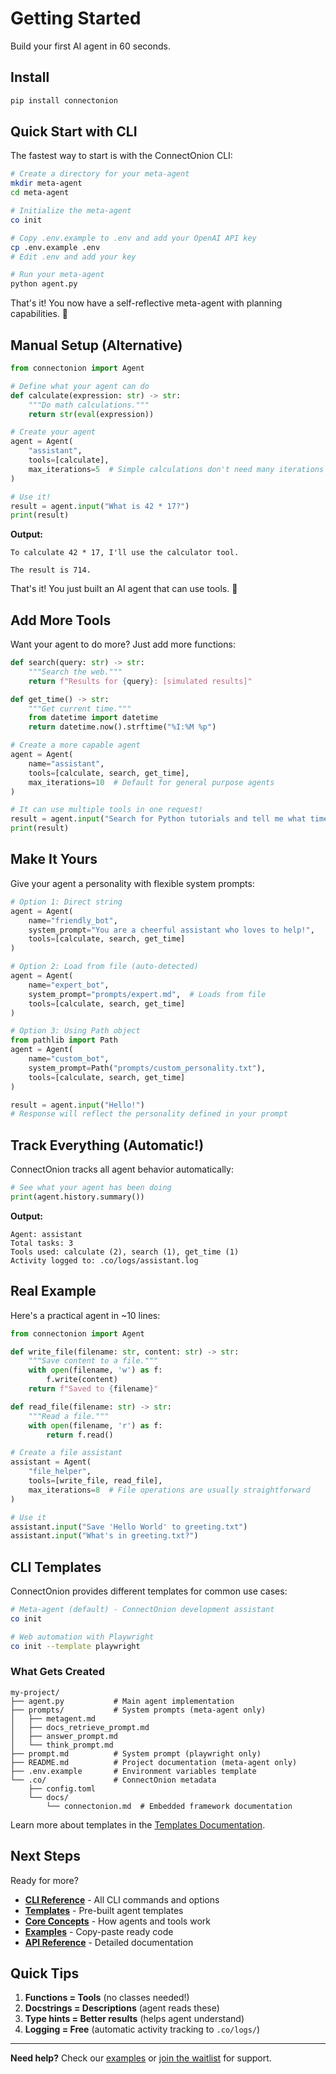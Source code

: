# Getting Started

Build your first AI agent in 60 seconds.

## Install

```bash
pip install connectonion
```

## Quick Start with CLI

The fastest way to start is with the ConnectOnion CLI:

```bash
# Create a directory for your meta-agent
mkdir meta-agent
cd meta-agent

# Initialize the meta-agent
co init

# Copy .env.example to .env and add your OpenAI API key
cp .env.example .env
# Edit .env and add your key

# Run your meta-agent
python agent.py
```

That's it! You now have a self-reflective meta-agent with planning capabilities. 🎉

## Manual Setup (Alternative)

```python
from connectonion import Agent

# Define what your agent can do
def calculate(expression: str) -> str:
    """Do math calculations."""
    return str(eval(expression))

# Create your agent
agent = Agent(
    "assistant", 
    tools=[calculate],
    max_iterations=5  # Simple calculations don't need many iterations
)

# Use it!
result = agent.input("What is 42 * 17?")
print(result)
```

**Output:**

```
To calculate 42 * 17, I'll use the calculator tool.

The result is 714.
```

That's it! You just built an AI agent that can use tools. 🎉

## Add More Tools

Want your agent to do more? Just add more functions:

```python
def search(query: str) -> str:
    """Search the web."""
    return f"Results for {query}: [simulated results]"

def get_time() -> str:
    """Get current time."""
    from datetime import datetime
    return datetime.now().strftime("%I:%M %p")

# Create a more capable agent
agent = Agent(
    name="assistant",
    tools=[calculate, search, get_time],
    max_iterations=10  # Default for general purpose agents
)

# It can use multiple tools in one request!
result = agent.input("Search for Python tutorials and tell me what time it is")
print(result)
```

## Make It Yours

Give your agent a personality with flexible system prompts:

```python
# Option 1: Direct string
agent = Agent(
    name="friendly_bot",
    system_prompt="You are a cheerful assistant who loves to help!",
    tools=[calculate, search, get_time]
)

# Option 2: Load from file (auto-detected)
agent = Agent(
    name="expert_bot",
    system_prompt="prompts/expert.md",  # Loads from file
    tools=[calculate, search, get_time]
)

# Option 3: Using Path object
from pathlib import Path
agent = Agent(
    name="custom_bot",
    system_prompt=Path("prompts/custom_personality.txt"),
    tools=[calculate, search, get_time]
)

result = agent.input("Hello!")
# Response will reflect the personality defined in your prompt
```

## Track Everything (Automatic!)

ConnectOnion tracks all agent behavior automatically:

```python
# See what your agent has been doing
print(agent.history.summary())
```

**Output:**

```
Agent: assistant
Total tasks: 3
Tools used: calculate (2), search (1), get_time (1)
Activity logged to: .co/logs/assistant.log
```

## Real Example

Here's a practical agent in ~10 lines:

```python
from connectonion import Agent

def write_file(filename: str, content: str) -> str:
    """Save content to a file."""
    with open(filename, 'w') as f:
        f.write(content)
    return f"Saved to {filename}"

def read_file(filename: str) -> str:
    """Read a file."""
    with open(filename, 'r') as f:
        return f.read()

# Create a file assistant
assistant = Agent(
    "file_helper", 
    tools=[write_file, read_file],
    max_iterations=8  # File operations are usually straightforward
)

# Use it
assistant.input("Save 'Hello World' to greeting.txt")
assistant.input("What's in greeting.txt?")
```

## CLI Templates

ConnectOnion provides different templates for common use cases:

```bash
# Meta-agent (default) - ConnectOnion development assistant
co init

# Web automation with Playwright
co init --template playwright
```

### What Gets Created

```
my-project/
├── agent.py           # Main agent implementation
├── prompts/           # System prompts (meta-agent only)
│   ├── metagent.md
│   ├── docs_retrieve_prompt.md
│   ├── answer_prompt.md
│   └── think_prompt.md
├── prompt.md          # System prompt (playwright only)
├── README.md          # Project documentation (meta-agent only)
├── .env.example       # Environment variables template
└── .co/               # ConnectOnion metadata
    ├── config.toml
    └── docs/
        └── connectonion.md  # Embedded framework documentation
```

Learn more about templates in the [Templates Documentation](templates.md).

## Next Steps

Ready for more?

- **[CLI Reference](cli.md)** - All CLI commands and options
- **[Templates](templates.md)** - Pre-built agent templates
- **[Core Concepts](concepts.md)** - How agents and tools work
- **[Examples](examples.md)** - Copy-paste ready code
- **[API Reference](api.md)** - Detailed documentation

## Quick Tips

1. **Functions = Tools** (no classes needed!)
2. **Docstrings = Descriptions** (agent reads these)
3. **Type hints = Better results** (helps agent understand)
4. **Logging = Free** (automatic activity tracking to `.co/logs/`)

---

**Need help?** Check our [examples](examples.md) or [join the waitlist](https://connectonion.com) for support.
